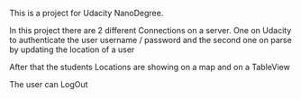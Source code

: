 This is a project for Udacity NanoDegree. 

In this project there are 2 different Connections on a server. 
One on Udacity to authenticate the user username / password 
and the second one on parse by updating the location of a user 

After that the students Locations are showing on a map and on a TableView

The user can LogOut 

